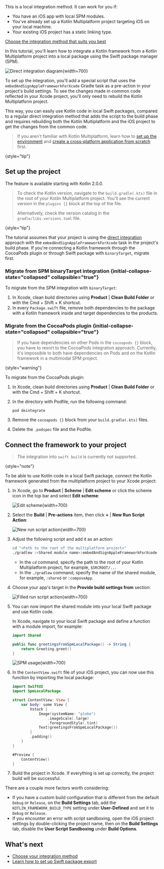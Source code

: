 [//]: # (title: Using Kotlin from local Swift packages)

<tldr>
   This is a local integration method. It can work for you if:<br/>

   * You have an iOS app with local SPM modules.
   * You've already set up a Kotlin Multiplatform project targeting iOS on your local machine.
   * Your existing iOS project has a static linking type.<br/>

   [Choose the integration method that suits you best](multiplatform-ios-integration-overview.md)
</tldr>

In this tutorial, you'll learn how to integrate a Kotlin framework from a Kotlin Multiplatform project into a local
package using the Swift package manager (SPM).

![Direct integration diagram](direct-integration-scheme.svg){width=700}

To set up the integration, you'll add a special script that uses the `embedAndSignAppleFrameworkForXcode` Gradle task
as a pre-action in your project's build settings. To see the changes made in common code reflected in your Xcode project,
you'll only need to rebuild the Kotlin Multiplatform project.

This way, you can easily use Kotlin code in local Swift packages, compared to a regular direct integration method
that adds the script to the build phase and requires rebuilding both the Kotlin Multiplatform and the iOS project to get
the changes from the common code.

> If you aren't familiar with Kotlin Multiplatform, learn how to [set up the environment](multiplatform-setup.md)
> and [create a cross-platform application from scratch](multiplatform-create-first-app.md) first.
>
{style="tip"}

## Set up the project

The feature is available starting with Kotlin 2.0.0.

> To check the Kotlin version, navigate to the `build.gradle(.kts)` file in the root of your Kotlin Multiplatform project.
> You'll see the current version in the `plugins {}` block at the top of the file.
> 
> Alternatively, check the version catalog in the `gradle/libs.versions.toml` file.
> 
{style="tip"}

The tutorial assumes that your project is using the [direct integration](multiplatform-direct-integration.md)
approach with the `embedAndSignAppleFrameworkForXcode` task in the project's build phase. If you're connecting a Kotlin
framework through the CocoaPods plugin or through Swift package with `binaryTarget`, migrate first.

### Migrate from SPM binaryTarget integration {initial-collapse-state="collapsed" collapsible="true"}

To migrate from the SPM integration with `binaryTarget`:

1. In Xcode, clean build directories using **Product** | **Clean Build Folder** or with the
   <shortcut>Cmd + Shift + K</shortcut> shortcut.
2. In every `Package.swift` file, remove both dependencies to the package with a Kotlin framework inside and target
   dependencies to the products.

### Migrate from the CocoaPods plugin {initial-collapse-state="collapsed" collapsible="true"}

> If you have dependencies on other Pods in the `cocoapods {}` block, you have to resort to the CocoaPods integration approach.
> Currently, it's impossible to both have dependencies on Pods and on the Kotlin framework in a multimodal SPM project. 
>
{style="warning"}

To migrate from the CocoaPods plugin:

1. In Xcode, clean build directories using **Product** | **Clean Build Folder** or with the
   <shortcut>Cmd + Shift + K</shortcut> shortcut.
2. In the directory with Podfile, run the following command:

    ```none
   pod deintegrate
   ```

3. Remove the `cocoapods {}` block from your `build.gradle(.kts)` files.
4. Delete the `.podspec` file and the Podfile.

## Connect the framework to your project

> The integration into `swift build` is currently not supported.
>
{style="note"}

To be able to use Kotlin code in a local Swift package, connect the Kotlin framework generated from the multiplatform
project to your Xcode project:

1. In Xcode, go to **Product** | **Scheme** | **Edit scheme** or click the scheme icon in the top bar and select **Edit scheme**:

   ![Edit scheme](xcode-edit-schemes.png){width=700}

2. Select the **Build** | **Pre-actions** item, then click **+** | **New Run Script Action**:

   ![New run script action](xcode-new-run-script-action.png){width=700}

3. Adjust the following script and add it as an action:

   ```bash
   cd "<Path to the root of the multiplatform project>"
   ./gradlew :<Shared module name>:embedAndSignAppleFrameworkForXcode 
   ```

   * In the `cd` command, specify the path to the root of your Kotlin Multiplatform project, for example, `$SRCROOT/..`.
   * In the `./gradlew` command, specify the name of the shared module, for example, `:shared` or `:composeApp`.
  
4. Choose your app's target in the **Provide build settings from** section:

   ![Filled run script action](xcode-filled-run-script-action.png){width=700}

5. You can now import the shared module into your local Swift package and use Kotlin code.

   In Xcode, navigate to your local Swift package and define a function with a module import, for example:

   ```Swift
   import Shared
   
   public func greetingsFromSpmLocalPackage() -> String {
       return Greeting.greet()
   }
   ```

   ![SPM usage](xcode-spm-usage.png){width=700}

6. In the `ContentView.swift` file of your iOS project, you can now use this function by importing the local package:

   ```Swift
   import SwiftUI
   import SpmLocalPackage
   
   struct ContentView: View {
       var body: some View {
           Vstack {
               Image(systemName: "globe")
                   .imageScale(.large)
                   .foregroundStyle(.tint)
               Text(greetingsFromSpmLocalPackage())
           }
           .padding()
       }
   }
   
   #Preview {
       ContentView()
   }
   ```
   
7. Build the project in Xcode. If everything is set up correctly, the project build will be successful.
   
There are a couple more factors worth considering: 

* If you have a custom build configuration that is different from the default `Debug` or `Release`, on the **Build Settings**
  tab, add the `KOTLIN_FRAMEWORK_BUILD_TYPE` setting under **User-Defined** and set it to `Debug` or `Release`.
* If you encounter an error with script sandboxing, open the iOS project settings by double-clicking the project name,
  then on the **Build Settings** tab, disable the **User Script Sandboxing** under **Build Options**.

## What's next

* [Choose your integration method](multiplatform-ios-integration-overview.md)
* [Learn how to set up Swift package export](multiplatform-spm-export.md)
